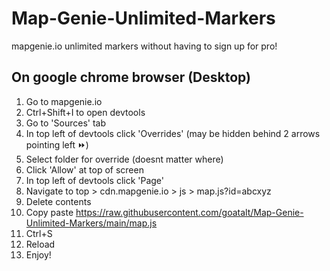 # Map-Genie-Unlimited-Markers
mapgenie.io unlimited markers without having to sign up for pro! 


## On google chrome browser (Desktop)

1. Go to mapgenie.io
2. Ctrl+Shift+I to open devtools
3. Go to 'Sources' tab 
4. In top left of devtools click 'Overrides' (may be hidden behind 2 arrows pointing left ⏩)
5. Select folder for override (doesnt matter where)
6. Click 'Allow' at top of screen
7. In top left of devtools click 'Page'
8. Navigate to top > cdn.mapgenie.io > js > map.js?id=abcxyz
9. Delete contents
10. Copy paste https://raw.githubusercontent.com/goatalt/Map-Genie-Unlimited-Markers/main/map.js
11. Ctrl+S
12. Reload
13. Enjoy!
